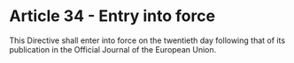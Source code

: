 # Article 34 - Entry into force


This Directive shall enter into force on the twentieth day following that of its publication in the Official Journal of the European Union.

